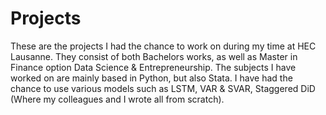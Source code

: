 # Projects
These are the projects I had the chance to work on during my time at HEC Lausanne.
They consist of both Bachelors works, as well as Master in Finance option Data Science & Entrepreneurship.
The subjects I have worked on are mainly based in Python, but also Stata. I have had the chance to use various models such as LSTM, VAR & SVAR, Staggered DiD (Where my colleagues and I wrote all from scratch).
